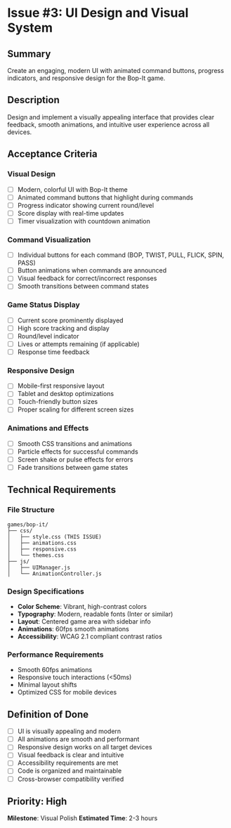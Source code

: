 # Issue #3: UI Design and Visual System

## Summary
Create an engaging, modern UI with animated command buttons, progress indicators, and responsive design for the Bop-It game.

## Description
Design and implement a visually appealing interface that provides clear feedback, smooth animations, and intuitive user experience across all devices.

## Acceptance Criteria

### Visual Design
- [ ] Modern, colorful UI with Bop-It theme
- [ ] Animated command buttons that highlight during commands
- [ ] Progress indicator showing current round/level
- [ ] Score display with real-time updates
- [ ] Timer visualization with countdown animation

### Command Visualization
- [ ] Individual buttons for each command (BOP, TWIST, PULL, FLICK, SPIN, PASS)
- [ ] Button animations when commands are announced
- [ ] Visual feedback for correct/incorrect responses
- [ ] Smooth transitions between command states

### Game Status Display
- [ ] Current score prominently displayed
- [ ] High score tracking and display
- [ ] Round/level indicator
- [ ] Lives or attempts remaining (if applicable)
- [ ] Response time feedback

### Responsive Design
- [ ] Mobile-first responsive layout
- [ ] Tablet and desktop optimizations
- [ ] Touch-friendly button sizes
- [ ] Proper scaling for different screen sizes

### Animations and Effects
- [ ] Smooth CSS transitions and animations
- [ ] Particle effects for successful commands
- [ ] Screen shake or pulse effects for errors
- [ ] Fade transitions between game states

## Technical Requirements

### File Structure
```
games/bop-it/
├── css/
│   ├── style.css (THIS ISSUE)
│   ├── animations.css
│   ├── responsive.css
│   └── themes.css
├── js/
│   ├── UIManager.js
│   └── AnimationController.js
```

### Design Specifications
- **Color Scheme**: Vibrant, high-contrast colors
- **Typography**: Modern, readable fonts (Inter or similar)
- **Layout**: Centered game area with sidebar info
- **Animations**: 60fps smooth animations
- **Accessibility**: WCAG 2.1 compliant contrast ratios

### Performance Requirements
- Smooth 60fps animations
- Responsive touch interactions (<50ms)
- Minimal layout shifts
- Optimized CSS for mobile devices

## Definition of Done
- [ ] UI is visually appealing and modern
- [ ] All animations are smooth and performant
- [ ] Responsive design works on all target devices
- [ ] Visual feedback is clear and intuitive
- [ ] Accessibility requirements are met
- [ ] Code is organized and maintainable
- [ ] Cross-browser compatibility verified

## Priority: High
**Milestone**: Visual Polish
**Estimated Time**: 2-3 hours